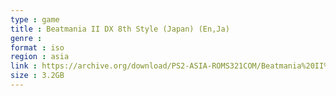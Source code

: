 ```yaml
---
type : game
title : Beatmania II DX 8th Style (Japan) (En,Ja)
genre : 
format : iso
region : asia
link : https://archive.org/download/PS2-ASIA-ROMS321COM/Beatmania%20II%20DX%208th%20Style%20%28Japan%29%20%28En%2CJa%29.7z
size : 3.2GB
---
```

